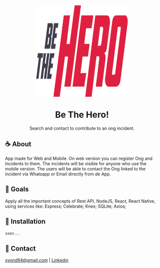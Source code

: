 <p align="center">
  <img src="https://raw.githubusercontent.com/syond/be-the-hero/master/frontend/src/assets/logo.svg" height="300" width="300">
</p>

<h1 align="center">Be The Hero!</h1>

<p align="center">
  Search and contact to contribute to an ong incident.
</p>

## :coffee: About
App made for Web and Mobile. On web version you can register Ong and Incidents to them. 
The incidents will be visible for anyone who use the mobile version. 
The users will be able to contact the Ong linked to the incident via Whatsapp or Email directly from de App.

## :runner: Goals
Apply all the important concepts of Rest API, NodeJS, React, React Native, using services like: Express; Celebrate; Knex; SQLite; Axios;

## :floppy_disk: Installation
`soon...`

## :email: Contact
syond94@gmail.com | 
[Linkedin](https://linkedin.com/in/syond)
